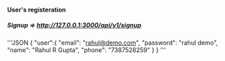 #### User's registeration
##### Signup => http://127.0.0.1:3000/api/v1/signup
'''JSON
{
    "user":{
        "email": "rahul@demo.com",
        "password": "rahul demo",
        "name": "Rahul R Gupta",
        "phone": "7387528259"
    }
}
'''